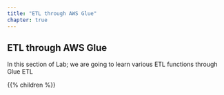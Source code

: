```yaml
---
title: "ETL through AWS Glue"
chapter: true
---
```



## ETL through AWS Glue

In this section of Lab; we are going to learn various ETL functions through Glue ETL

{{% children  %}}